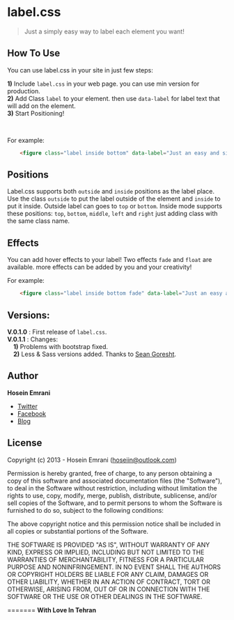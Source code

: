 # label.css

> Just a simply easy way to label each element you want!

## How To Use

You can use label.css in your site in just few steps:

**1)** Include `label.css` in your web page. you can use min version for production. <br/>
**2)** Add Class `label` to your element. then use `data-label` for label text that will add on the element. <br/>
**3)** Start Positioning! 

<br/>

For example: 
```html
    <figure class="label inside bottom" data-label="Just an easy and simple way to label everything.">
```

## Positions

Label.css supports both `outside` and `inside` positions as the label place. Use the class `outside` to put the label outside of the element and `inside` to put it inside.
Outside label can goes to `top` or `bottom`.
Inside mode supports these positions: `top`, `bottom`, `middle`, `left` and `right` just adding class with the same class name.

## Effects

You can add hover effects to your label! Two effects `fade` and `float` are available. more effects can be added by you and your creativity!

For example:
```html
    <figure class="label inside bottom fade" data-label="Just an easy and simple way to label everything.">
```
## Versions:

  **V.0.1.0** : First release of `label.css`. <br/>
  **V.0.1.1** : Changes: <br/>
        <span style="padding-left:1em;">**1)** Problems with bootstrap fixed.</span><br/>
        <span style="padding-left:1em;">**2)** Less & Sass versions added. Thanks to [Sean Goresht](https://github.com/srsgores).</span> <br/>

## Author 

**Hosein Emrani**
<br/>
- [Twitter](http://twitter.com/hoseiin)
- [Facebook](https://www.facebook.com/hosein.emrani)
- [Blog](http://ehosein.com)

## License 


Copyright (c) 2013 - Hosein Emrani (hoseiin@outlook.com)

Permission is hereby granted, free of charge, to any person obtaining a copy
of this software and associated documentation files (the "Software"), to deal
in the Software without restriction, including without limitation the rights
to use, copy, modify, merge, publish, distribute, sublicense, and/or sell
copies of the Software, and to permit persons to whom the Software is
furnished to do so, subject to the following conditions:

The above copyright notice and this permission notice shall be included in
all copies or substantial portions of the Software.

THE SOFTWARE IS PROVIDED "AS IS", WITHOUT WARRANTY OF ANY KIND, EXPRESS OR
IMPLIED, INCLUDING BUT NOT LIMITED TO THE WARRANTIES OF MERCHANTABILITY,
FITNESS FOR A PARTICULAR PURPOSE AND NONINFRINGEMENT. IN NO EVENT SHALL THE
AUTHORS OR COPYRIGHT HOLDERS BE LIABLE FOR ANY CLAIM, DAMAGES OR OTHER
LIABILITY, WHETHER IN AN ACTION OF CONTRACT, TORT OR OTHERWISE, ARISING FROM,
OUT OF OR IN CONNECTION WITH THE SOFTWARE OR THE USE OR OTHER DEALINGS IN
THE SOFTWARE.

=======
**With Love In Tehran**